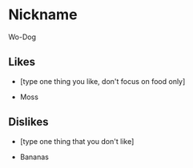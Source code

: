 # Nickname
Wo-Dog

## Likes
* [type one thing you like, don't focus on food only]
- Moss

## Dislikes
* [type one thing that you don't like]
- Bananas